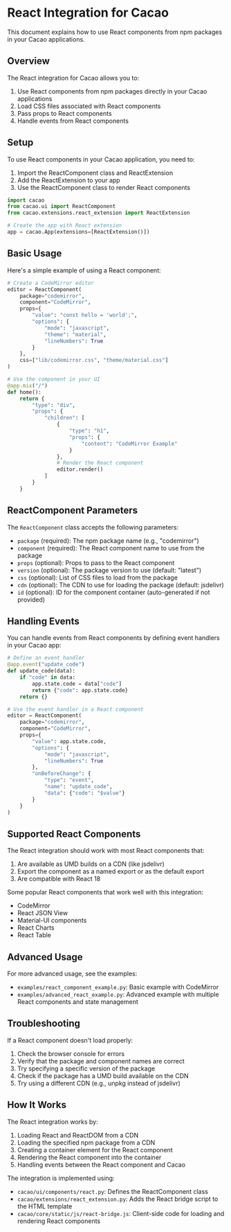 # React Integration for Cacao

This document explains how to use React components from npm packages in your Cacao applications.

## Overview

The React integration for Cacao allows you to:

1. Use React components from npm packages directly in your Cacao applications
2. Load CSS files associated with React components
3. Pass props to React components
4. Handle events from React components

## Setup

To use React components in your Cacao application, you need to:

1. Import the ReactComponent class and ReactExtension
2. Add the ReactExtension to your app
3. Use the ReactComponent class to render React components

```python
import cacao
from cacao.ui import ReactComponent
from cacao.extensions.react_extension import ReactExtension

# Create the app with React extension
app = cacao.App(extensions=[ReactExtension()])
```

## Basic Usage

Here's a simple example of using a React component:

```python
# Create a CodeMirror editor
editor = ReactComponent(
    package="codemirror",
    component="CodeMirror",
    props={
        "value": "const hello = 'world';",
        "options": {
            "mode": "javascript",
            "theme": "material",
            "lineNumbers": True
        }
    },
    css=["lib/codemirror.css", "theme/material.css"]
)

# Use the component in your UI
@app.mix("/")
def home():
    return {
        "type": "div",
        "props": {
            "children": [
                {
                    "type": "h1",
                    "props": {
                        "content": "CodeMirror Example"
                    }
                },
                # Render the React component
                editor.render()
            ]
        }
    }
```

## ReactComponent Parameters

The `ReactComponent` class accepts the following parameters:

- `package` (required): The npm package name (e.g., "codemirror")
- `component` (required): The React component name to use from the package
- `props` (optional): Props to pass to the React component
- `version` (optional): The package version to use (default: "latest")
- `css` (optional): List of CSS files to load from the package
- `cdn` (optional): The CDN to use for loading the package (default: jsdelivr)
- `id` (optional): ID for the component container (auto-generated if not provided)

## Handling Events

You can handle events from React components by defining event handlers in your Cacao app:

```python
# Define an event handler
@app.event("update_code")
def update_code(data):
    if "code" in data:
        app.state.code = data["code"]
        return {"code": app.state.code}
    return {}

# Use the event handler in a React component
editor = ReactComponent(
    package="codemirror",
    component="CodeMirror",
    props={
        "value": app.state.code,
        "options": {
            "mode": "javascript",
            "lineNumbers": True
        },
        "onBeforeChange": {
            "type": "event",
            "name": "update_code",
            "data": {"code": "$value"}
        }
    }
)
```

## Supported React Components

The React integration should work with most React components that:

1. Are available as UMD builds on a CDN (like jsdelivr)
2. Export the component as a named export or as the default export
3. Are compatible with React 18

Some popular React components that work well with this integration:

- CodeMirror
- React JSON View
- Material-UI components
- React Charts
- React Table

## Advanced Usage

For more advanced usage, see the examples:

- `examples/react_component_example.py`: Basic example with CodeMirror
- `examples/advanced_react_example.py`: Advanced example with multiple React components and state management

## Troubleshooting

If a React component doesn't load properly:

1. Check the browser console for errors
2. Verify that the package and component names are correct
3. Try specifying a specific version of the package
4. Check if the package has a UMD build available on the CDN
5. Try using a different CDN (e.g., unpkg instead of jsdelivr)

## How It Works

The React integration works by:

1. Loading React and ReactDOM from a CDN
2. Loading the specified npm package from a CDN
3. Creating a container element for the React component
4. Rendering the React component into the container
5. Handling events between the React component and Cacao

The integration is implemented using:

- `cacao/ui/components/react.py`: Defines the ReactComponent class
- `cacao/extensions/react_extension.py`: Adds the React bridge script to the HTML template
- `cacao/core/static/js/react-bridge.js`: Client-side code for loading and rendering React components